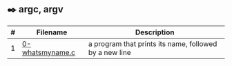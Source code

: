 ## ✒️ argc, argv
|#|Filename|Description|
|--|----|---------|
|1|[0-whatsmyname.c](./0-whatsmyname.c)|a program that prints its name, followed by a new line|
